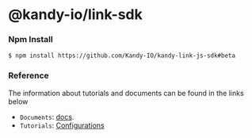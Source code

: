 @kandy-io/link-sdk
========

### Npm Install

`$ npm install https://github.com/Kandy-IO/kandy-link-js-sdk#beta`

### Reference

The information about tutorials and documents can be found in the links below

* `Documents`: [docs](https://Kandy-IO.github.io/kandy-link-js-sdk/docs).
* `Tutorials`:  [Configurations](https://Kandy-IO.github.io/kandy-link-js-sdk/tutorials/#/Configurations)



